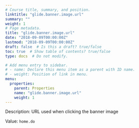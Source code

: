 ```yaml
---
# Course title, summary, and position.
linktitle: "glide.banner.image.url"
summary: ""
weight: 1
# Page metadata.
title: "glide.banner.image.url"
date: "2018-09-09T00:00:00Z"
lastmod: "2018-09-09T00:00:00Z"
draft: false  # Is this a draft? true/false
toc: true  # Show table of contents? true/false
type: docs  # Do not modify.

# Add menu entry to sidebar.
# - name: Declare this menu item as a parent with ID name.
# - weight: Position of link in menu.
menu:
  properties:
    parent: Properties
    name: "glide.banner.image.url"
    weight: 1
---
```


Description: URL used when clicking the banner image


Value: `home.do`